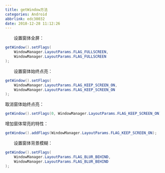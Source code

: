 ```yaml
---
title: getWindow方法
categories: Android
abbrlink: edc30032
date: 2018-12-28 11:12:26
---
```

&emsp;&emsp;设置窗体全屏：

``` java
getWindow().setFlags(
    WindowManager.LayoutParams.FLAG_FULLSCREEN,
    WindowManager.LayoutParams.FLAG_FULLSCREEN
);
```

&emsp;&emsp;设置窗体始终点亮：

``` java
getWindow().setFlags(
    WindowManager.LayoutParams.FLAG_KEEP_SCREEN_ON,
    WindowManager.LayoutParams.FLAG_KEEP_SCREEN_ON
);
```

取消窗体始终点亮：

``` java
getWindow().setFlags(0, WindowManager.LayoutParams.FLAG_KEEP_SCREEN_ON);
```

增加窗体常亮的特性：

``` java
getWindow().addFlags(WindowManager.LayoutParams.FLAG_KEEP_SCREEN_ON);
```

&emsp;&emsp;设置窗体背景模糊：

``` java
getWindow().setFlags(
    WindowManager.LayoutParams.FLAG_BLUR_BEHIND,
    WindowManager.LayoutParams.FLAG_BLUR_BEHIND
);
```